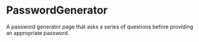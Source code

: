 # PasswordGenerator
A password generator page that asks a series of questions before providing an appropriate password.
